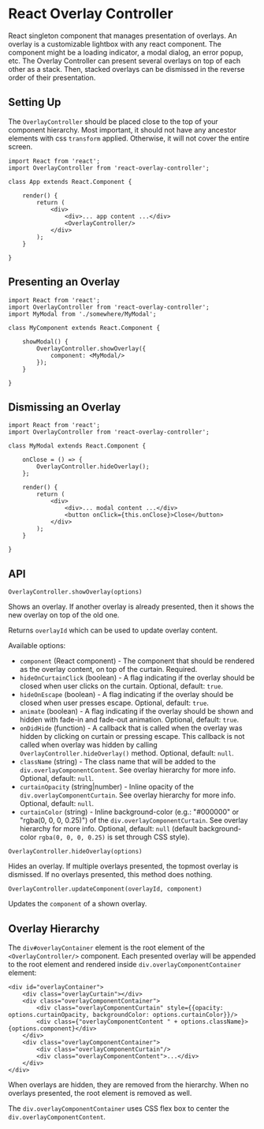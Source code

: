 # React Overlay Controller

React singleton component that manages presentation of overlays. An
overlay is a customizable lightbox with any react component. The component
might be a loading indicator, a modal dialog, an error popup, etc. The
Overlay Controller can present several overlays on top of each other as
a stack. Then, stacked overlays can be dismissed in the reverse order of
their presentation.

## Setting Up

The `OverlayController` should be placed close to the top of your
component hierarchy. Most important, it should not have any ancestor
elements with css `transform` applied. Otherwise, it will not cover the
entire screen.

```
import React from 'react';
import OverlayController from 'react-overlay-controller';

class App extends React.Component {

    render() {
        return (
            <div>
                <div>... app content ...</div>
                <OverlayController/>
            </div>
        );
    }

}
```

## Presenting an Overlay

```
import React from 'react';
import OverlayController from 'react-overlay-controller';
import MyModal from './somewhere/MyModal';

class MyComponent extends React.Component {

    showModal() {
        OverlayController.showOverlay({
            component: <MyModal/>
        });
    }

}
```

## Dismissing an Overlay

```
import React from 'react';
import OverlayController from 'react-overlay-controller';

class MyModal extends React.Component {

    onClose = () => {
        OverlayController.hideOverlay();
    };

    render() {
        return (
            <div>
                <div>... modal content ...</div>
                <button onClick={this.onClose}>Close</button>
            </div>
        );
    }

}
```

## API

`OverlayController.showOverlay(options)`

Shows an overlay. If another overlay is already presented, then it shows
the new overlay on top of the old one.

Returns `overlayId` which can be used to update overlay content.

Available options:

- `component` (React component) - The component that should be rendered
  as the overlay content, on top of the curtain. Required.
- `hideOnCurtainClick` (boolean) - A flag indicating if the overlay should
  be closed when user clicks on the curtain. Optional, default: `true`.
- `hideOnEscape` (boolean) - A flag indicating if the overlay should be
  closed when user presses escape. Optional, default: `true`.
- `animate` (boolean) - A flag indicating if the overlay should be
  shown and hidden with fade-in and fade-out animation. Optional,
  default: `true`.
- `onDidHide` (function) - A callback that is called when the overlay
  was hidden by clicking on curtain or pressing escape. This callback is
  not called when overlay was hidden by calling `OverlayController.hideOverlay()`
  method. Optional, default: `null`.
- `className` (string) - The class name that will be added to the
  `div.overlayComponentContent`. See overlay hierarchy for more info.
  Optional, default: `null`.
- `curtainOpacity` (string|number) - Inline opacity of the
  `div.overlayComponentCurtain`. See overlay hierarchy for more info.
  Optional, default: `null`.
- `curtainColor` (string) - Inline background-color (e.g.: "#000000" or
  "rgba(0, 0, 0, 0.25)") of the `div.overlayComponentCurtain`. See overlay
  hierarchy for more info. Optional, default: `null` (default
  background-color `rgba(0, 0, 0, 0.25)` is set through CSS style).

`OverlayController.hideOverlay(options)`

Hides an overlay. If multiple overlays presented, the topmost overlay is
dismissed. If no overlays presented, this method does nothing.

`OverlayController.updateComponent(overlayId, component)`

Updates the `component` of a shown overlay.

## Overlay Hierarchy

The `div#overlayContainer` element is the root element of the
`<OverlayController/>` component. Each presented overlay will be appended
to the root element and rendered inside `div.overlayComponentContainer`
element:

```
<div id="overlayContainer">
    <div class="overlayCurtain"></div>
    <div class="overlayComponentContainer">
        <div class="overlayComponentCurtain" style={{opacity: options.curtainOpacity, backgroundColor: options.curtainColor}}/>
        <div class={"overlayComponentContent " + options.className}>{options.component}</div>
    </div>
    <div class="overlayComponentContainer">
        <div class="overlayComponentCurtain"/>
        <div class="overlayComponentContent">...</div>
    </div>
</div>
```

When overlays are hidden, they are removed from the hierarchy. When no
overlays presented, the root element is removed as well.

The `div.overlayComponentContainer` uses CSS flex box to center the
`div.overlayComponentContent`.
